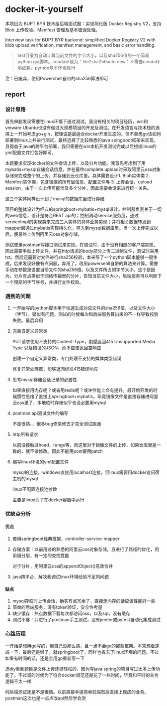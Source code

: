 # docker-it-yourself
本项目为 BUPT BYR 技术组后端面试题：实现简化版 Docker Registry V2，支持 Blob 上传校验、Manifest 管理及基本错误处理。

Interview task for BUPT BYR backend: simplified Docker Registry V2 with blob upload verification, manifest management, and basic error handling.



> test目录为自动计算当前文件的字节大小，以及sha256值的一个简易python gui脚本。conda环境为：file2sha256auto
> new：不需要conda环境依赖，python基本环境就行

注：已废弃，使用Powershell自带的sha256算法即可



## report

### 设计思路

首先审题发现需要在linux环境下通过测试。我没有相关的项目经历，wsl和vmware Ubuntu也没有做过大规模项目的开发及测试。在开发语言与技术栈的选择上一开始考虑go+gin，按理说是最适合docker开发生态的。但不熟悉go该如何部署到linux上并进行测试，最终选择了比较熟悉的java spingboot框架来实现，且得益于java的跨平台部署，我只需要在win本机开发测试完成以后根据linux的yml配置文件打包好即可。

本题要求实现docker的文件会话上传，以及分片功能。我首先考虑到了用mybatis+mysql存储会话信息，并在最终complete upload时采取阿里云oss对象存储来完成整个的上传，并存储到云仓库里。具体需要设计1. Blob实体类  2. Manifest实体类，包含镜像的所有层信息、配置文件等  3. 上传会话，upload session，由于一次上传可能涉及多个分片，因此需要会话来进行统一关系。

这三个实体同样设计到了mysql的数据库里进行存储

项目的整体设计为经典的springboot+mybatis+mysql设计。控制器负责关于一切的web信息，设计是符合REST api的；控制调动service服务层，通过serviceImpl的实现类来完成三大实体的具体业务实现；并将相关数据转发到mapper层通过mybatis实现持久化，存入到mysql数据库里。当一次上传完成以后，便最终上传到阿里云oss对象存储。

测试使用postman写接口测试来实现。在调试时，由于没有相应的客户端实现，因此需要手动上传文件，并在http请求的body部分上传二进制文件，测试时采用txt。然后还需要对文件进行sha256校验，本来写了一个python脚本能够一键生成，后来发现好像有点问题，弃用了。改用powersehll自带的算法来计算。需要手动在参数里设置当前文件的sha256值，以及文件所占的字节大小。这个是因为，分片有点类似于网络传输里的分片，告知当前文件大小，后端服务可以判断下一个预期的字节序号，并进行文件校验。



### 遇到的问题

1. 一开始写的python脚本用于快速生成对应文件的sha256值，以及文件大小（字节），疑似有问题，测试的时候每次和后端服务算出来的不一样导致校验失败。最后弃用

2. 完善自定义异常类

   PUT请求使用不支持的Content-Type，期望返回415 Unsupported Media Type 以及错误的JSON，而不应该返回空响应

   创建一个自定义异常类，专门处理不支持的媒体类型错误

   修复异常处理器，能够返回标准415错误响应

3. 思考mysql存储会话记录的必要性

   如果直接用内存呢？或者用redis呢？或许性能上会有提升。最开始开发的时候惯性思维了直接上springboot+mybatis，毕竟镜像文件是直接存储进阿里云oss里了，本地临时存储似乎也没必要用mysql

4. postman api测试文件的编写

   不是很熟、、很多bug修来修去才完全测试跑通

5. http所有请求

   以前没接触过head、range等，而这里对于镜像文件的上传，如果仓库里是一致的，就不做修改。因此不能用post要用patch

6. 编写linux环境的yml配置文件

   mysql的连接，windows直接用localhost连接，但linux需要用docker访问宿主机的mysql

   linux不配置连接池参数

   主要是linux为了在docker容器中运行



### 优缺点分析

#### 优点

1. 套用springboot经典框架，controller-service-mapper

2. 存储方案：以前用过的熟悉的阿里云oss对象存储，且进行了路径的优化，用前缀分层，有一定的查找性能

   对于分片，用阿里云oss的appendObject()高效合并

3. java跨平台，解决我调试linux环境经验不足的问题



#### 缺点

1. mysql存临时上传会话，确实有点冗余了，直接走内存的话应该性能好一些
2. 简单的后端服务，没有token验证，安全性考量
3. 缺少缓存：热点数据下载每次都访问oss，以及sql，没有缓存
4. 测试不够：只进行了postman手工测试，没有jmeter或pytest自动化集成测试



### 心路历程

一开始是想用go写的，但自己没那么熟，且一点不会go的那些框架。本来想着速成一下，最后还是懒了，就springboot了，同样也省去了linux环境的问题。不过如果有时间的话，还是会用go重新写一下

选diy看到题目是文件上传还挺轻松的，因为写java spring的项目写过太多上传功能了。不过调的时候为了符合docker规范还是花了一些时间，毕竟和平时的业务逻辑不太一样

纯后端测试还是不是很熟。以前直接手搓简单前端然后直接上现成的业务。postman这次也是一点点改api然后学会测
